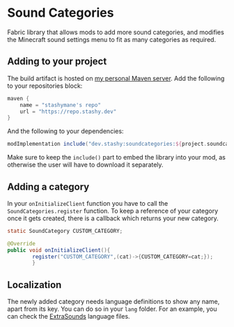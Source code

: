 # Sound Categories

Fabric library that allows mods to add more sound categories, and modifies the Minecraft sound settings menu to fit as
many categories as required.

## Adding to your project

The build artifact is hosted on [my personal Maven server](https://repo.stashy.dev). Add the following to your
repositories block:

```groovy
maven {
    name = "stashymane's repo"
    url = "https://repo.stashy.dev"
}
```

And the following to your dependencies:

```groovy
modImplementation include("dev.stashy:soundcategories:${project.soundcategories_version}")
```

Make sure to keep the `include()` part to embed the library into your mod, as otherwise the user will have to download
it separately.

## Adding a category

In your `onInitializeClient` function you have to call the `SoundCategories.register` function. To keep a reference of
your category once it gets created, there is a callback which returns your new category.

```java
static SoundCategory CUSTOM_CATEGORY;

@Override
public void onInitializeClient(){
        register("CUSTOM_CATEGORY",(cat)->{CUSTOM_CATEGORY=cat;});
        }
```

## Localization

The newly added category needs language definitions to show any name, apart from its key. You can do so in your `lang`
folder. For an example, you can check the
[ExtraSounds](https://github.com/stashymane/extra-sounds/) language files.
